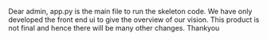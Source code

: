 Dear admin,
app.py is the main file to run the skeleton code. We have only developed the front end ui to give the overview of our vision. This product is not final and hence there will be many other changes.
Thankyou

